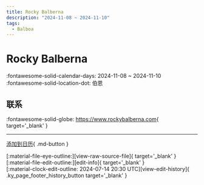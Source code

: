 ```yaml
---
title: Rocky Balberna
description: "2024-11-08 ~ 2024-11-10"
tags:
  - Balboa
---
```


# Rocky Balberna 

:fontawesome-solid-calendar-days: 2024-11-08 ~ 2024-11-10  
:fontawesome-solid-location-dot: 伯恩  

## 联系

:fontawesome-solid-globe: <https://www.rockybalberna.com>{ target='_blank' }  

---

[添加到日历](https://swing.news/ics/zh-Hans/2024/de_CH/rocky-balberna-2024.ics){ .md-button }

<div class="ky_page_footer" markdown>
<div class="ky_page_footer_trailing" markdown="span">
[:material-file-eye-outline:][view-raw-source-file]{ target='_blank' }
[:material-file-edit-outline:][edit-info]{ target='_blank' }
</div>
<div class="ky_page_footer_leading" markdown="span">
[:material-clock-edit-outline: 2024-07-14 20:30 UTC][view-edit-history]{ .ky_page_footer_history_button target='_blank' }
</div>
</div>

[view-raw-source-file]: https://github.com/swingdance/events/blob/main/2024/de_CH/rocky-balberna-2024.json "查看原始源文件"
[edit-info]: https://github.com/swingdance/events/issues/new?assignees=&labels=update+event&projects=&template=03-update_entity.yml&title=%5B2024%2Fde_CH%5D%20Rocky%20Balberna&region=de_CH&year=2024&id=rocky-balberna-2024&name=Rocky%20Balberna&org_id= "编辑信息"

[view-edit-history]: https://github.com/swingdance/events/commits/main/2024/de_CH/rocky-balberna-2024.json "查看编辑历史"
